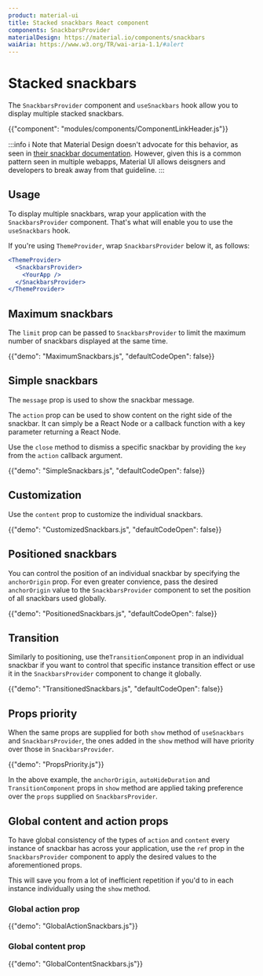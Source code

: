 ```yaml
---
product: material-ui
title: Stacked snackbars React component
components: SnackbarsProvider
materialDesign: https://material.io/components/snackbars
waiAria: https://www.w3.org/TR/wai-aria-1.1/#alert
---
```


# Stacked snackbars

<p class="description">The <code>SnackbarsProvider</code> component and <code>useSnackbars</code> hook allow you to display multiple stacked snackbars.</p>

{{"component": "modules/components/ComponentLinkHeader.js"}}

:::info
ℹ️ Note that Material Design doesn't advocate for this behavior, as seen in [their snackbar documentation](https://material.io/components/snackbars#usage).
However, given this is a common pattern seen in multiple webapps, Material UI allows deisgners and developers to break away from that guideline.
:::

## Usage

To display multiple snackbars, wrap your application with the `SnackbarsProvider` component.
That's what will enable you to use the `useSnackbars` hook.

If you're using `ThemeProvider`, wrap `SnackbarsProvider` below it, as follows:

```jsx
<ThemeProvider>
  <SnackbarsProvider>
    <YourApp />
  </SnackbarsProvider>
</ThemeProvider>
```

## Maximum snackbars

The `limit` prop can be passed to `SnackbarsProvider` to limit the maximum number of snackbars displayed at the same time.

{{"demo": "MaximumSnackbars.js", "defaultCodeOpen": false}}

## Simple snackbars

The `message` prop is used to show the snackbar message.

The `action` prop can be used to show content on the right side of the snackbar.
It can simply be a React Node or a callback function with a key parameter returning a React Node.

Use the `close` method to dismiss a specific snackbar by providing the `key` from the `action` callback argument.

{{"demo": "SimpleSnackbars.js", "defaultCodeOpen": false}}

## Customization

Use the `content` prop to customize the individual snackbars.

{{"demo": "CustomizedSnackbars.js", "defaultCodeOpen": false}}

## Positioned snackbars

You can control the position of an individual snackbar by specifying the `anchorOrigin` prop.
For even greater convience, pass the desired `anchorOrigin` value to the `SnackbarsProvider` component to set the position of all snackbars used globally.

{{"demo": "PositionedSnackbars.js", "defaultCodeOpen": false}}

## Transition

Similarly to positioning, use the`TransitionComponent` prop in an individual snackbar if you want to control that specific instance transition effect or use it in the `SnackbarsProvider` component to change it globally.

{{"demo": "TransitionedSnackbars.js", "defaultCodeOpen": false}}

## Props priority

When the same props are supplied for both `show` method of `useSnackbars` and `SnackbarsProvider`, the ones added in the `show` method will have priority over those in `SnackbarsProvider`.

{{"demo": "PropsPriority.js"}}

In the above example, the `anchorOrigin`, `autoHideDuration` and `TransitionComponent` props in `show` method are applied taking preference over the `props` supplied on `SnackbarsProvider`.

## Global content and action props

To have global consistency of the types of `action` and `content` every instance of snackbar has across your application, use the `ref` prop in the `SnackbarsProvider` component to apply the desired values to the aforementioned props.

This will save you from a lot of inefficient repetition if you'd to in each instance individually using the `show` method.

### Global action prop

{{"demo": "GlobalActionSnackbars.js"}}

### Global content prop

{{"demo": "GlobalContentSnackbars.js"}}
